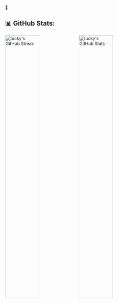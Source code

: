 🍁

## 📊 GitHub Stats:

<img alt="lucky's GitHub Streak" src="https://github-readme-streak-stats.herokuapp.com/?user=luckycatx&theme=white&&hide_border=true" width='47%' /> <img alt="lucky's GitHub Stats" src="https://github-readme-stats-mauve-ten.vercel.app/api?username=luckycatx&count_private=true&include_all_commits=true&show_icons=true&hide_border=true" width='47%' />
<br>
